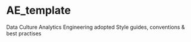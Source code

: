 # AE_template
Data Culture Analytics Engineering adopted Style guides, conventions &amp; best practises
